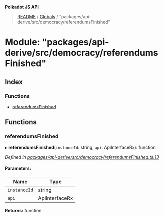 **Polkadot JS API**

> [README](../README.md) / [Globals](../globals.md) / "packages/api-derive/src/democracy/referendumsFinished"

# Module: "packages/api-derive/src/democracy/referendumsFinished"

## Index

### Functions

* [referendumsFinished](_packages_api_derive_src_democracy_referendumsfinished_.md#referendumsfinished)

## Functions

### referendumsFinished

▸ **referendumsFinished**(`instanceId`: string, `api`: ApiInterfaceRx): function

*Defined in [packages/api-derive/src/democracy/referendumsFinished.ts:13](https://github.com/polkadot-js/api/blob/05c0379f4/packages/api-derive/src/democracy/referendumsFinished.ts#L13)*

#### Parameters:

Name | Type |
------ | ------ |
`instanceId` | string |
`api` | ApiInterfaceRx |

**Returns:** function
